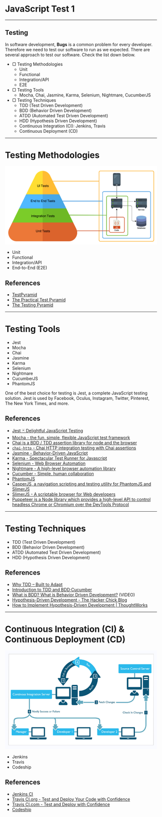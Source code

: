 # JavaScript Test 1

---

## Testing

In software development, **Bugs** is a common problem for every developer. Therefore we need to test our software to run as we expected. There are several approach to test our software. Check the list down below.

- ▢ Testing Methodologies
  - Unit
  - Functional
  - Integration/API
  - E2E
- ▢ Testing Tools
  - Mocha, Chai, Jasmine, Karma, Selenium, Nightmare, CucumberJS
- ▢ Testing Techniques
  - TDD (Test Driven Development)
  - BDD (Behavior Driven Development)
  - ATDD (Automated Test Driven Development)
  - HDD (Hypothesis Driven Development)
  - Continuous Integration (CI): Jenkins, Travis
  - Continuous Deployment (CD)

---

# Testing Methodologies

![](./assets/test-pyramid.png)

- Unit
- Functional
- Integration/API
- End-to-End (E2E)

## References

- [TestPyramid](https://martinfowler.com/bliki/TestPyramid.html)
- [The Practical Test Pyramid](https://martinfowler.com/articles/practical-test-pyramid.html)
- [The Testing Pyramid](http://www.agilenutshell.com/episodes/41-testing-pyramid)

---

# Testing Tools

- Jest
- Mocha
- Chai
- Jasmine
- Karma
- Selenium
- Nightmare
- CucumberJS
- PhantomJS

One of the best choice for testing is Jest, a complete JavaScript testing solution. Jest is used by Facebook, Oculus, Instagram, Twitter, Pinterest, The New York Times, and more.

## References

- [Jest 🃏 Delightful JavaScript Testing](https://facebook.github.io/jest)
- [Mocha - the fun, simple, flexible JavaScript test framework](https://mochajs.org)
- [Chai is a BDD / TDD assertion library for node and the browser](http://www.chaijs.com)
- [`chai-http` - Chai HTTP integration testing with Chai assertions](https://npm.im/chai-http)
- [Jasmine - Behavior-Driven JavaScript](https://jasmine.github.io)
- [Karma - Spectacular Test Runner for Javascript](https://karma-runner.github.io)
- [Selenium - Web Browser Automation](https://www.seleniumhq.org)
- [Nightmare - A high-level browser automation library](http://www.nightmarejs.org)
- [Cucumber - Simple, human collaboration](https://cucumber.io)
- [PhantomJS](http://phantomjs.org)
- [CasperJS, a navigation scripting and testing utility for PhantomJS and SlimerJS](http://casperjs.org)
- [SlimerJS - A scriptable browser for Web developers](https://slimerjs.org)
- [Puppeteer is a Node library which provides a high-level API to control headless Chrome or Chromium over the DevTools Protocol](https://developers.google.com/web/tools/puppeteer)

---

# Testing Techniques

- TDD (Test Driven Development)
- BDD (Behavior Driven Development)
- ATDD (Automated Test Driven Development)
- HDD (Hypothesis Driven Development)

## References

- [Why TDD – Built to Adapt](https://builttoadapt.io/why-tdd-489fdcdda05e)
- [Introduction to TDD and BDD·Cucumber](https://cucumber.io/blog/2017/05/15/intro-to-bdd-and-tdd)
- [What is BDD? What is Behavior Driven Development?](https://www.youtube.com/watch?v=VS6EEUVZGLE) (VIDEO)
- [Hypothesis-Driven Development - The Hacker Chick Blog](https://hackerchick.com/hypothesis-driven-development)
- [How to Implement Hypothesis-Driven Development | ThoughtWorks](https://www.thoughtworks.com/insights/blog/how-implement-hypothesis-driven-development)

---

# Continuous Integration (CI) & Continuous Deployment (CD)

![](./assets/continuous-integration.png)

- Jenkins
- Travis
- Codeship

## References

- [Jenkins CI](https://jenkins.io)
- [Travis CI.org - Test and Deploy Your Code with Confidence](https://travis-ci.org)
- [Travis CI.com - Test and Deploy with Confidence](https://travis-ci.com)
- [Codeship](https://codeship.com)
